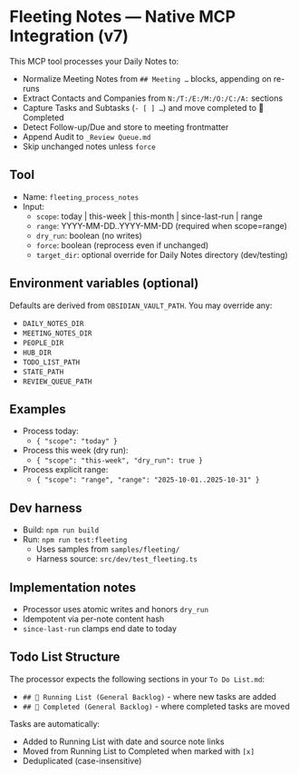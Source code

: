 # Fleeting Notes — Native MCP Integration (v7)

This MCP tool processes your Daily Notes to:
- Normalize Meeting Notes from `## Meeting …` blocks, appending on re-runs
- Extract Contacts and Companies from `N:/T:/E:/M:/O:/C:/A:` sections
- Capture Tasks and Subtasks (`- [ ] …`) and move completed to 📌 Completed
- Detect Follow-up/Due and store to meeting frontmatter
- Append Audit to `_Review Queue.md`
- Skip unchanged notes unless `force`

## Tool

- Name: `fleeting_process_notes`
- Input:
  - `scope`: today | this-week | this-month | since-last-run | range
  - `range`: YYYY-MM-DD..YYYY-MM-DD (required when scope=range)
  - `dry_run`: boolean (no writes)
  - `force`: boolean (reprocess even if unchanged)
  - `target_dir`: optional override for Daily Notes directory (dev/testing)

## Environment variables (optional)

Defaults are derived from `OBSIDIAN_VAULT_PATH`. You may override any:

- `DAILY_NOTES_DIR`
- `MEETING_NOTES_DIR`
- `PEOPLE_DIR`
- `HUB_DIR`
- `TODO_LIST_PATH`
- `STATE_PATH`
- `REVIEW_QUEUE_PATH`

## Examples

- Process today:
  - `{ "scope": "today" }`
- Process this week (dry run):
  - `{ "scope": "this-week", "dry_run": true }`
- Process explicit range:
  - `{ "scope": "range", "range": "2025-10-01..2025-10-31" }`

## Dev harness

- Build: `npm run build`
- Run: `npm run test:fleeting`
  - Uses samples from `samples/fleeting/`
  - Harness source: `src/dev/test_fleeting.ts`

## Implementation notes

- Processor uses atomic writes and honors `dry_run`
- Idempotent via per-note content hash
- `since-last-run` clamps end date to today

## Todo List Structure

The processor expects the following sections in your `To Do List.md`:
- `## 📌 Running List (General Backlog)` - where new tasks are added
- `## 📌 Completed (General Backlog)` - where completed tasks are moved

Tasks are automatically:
- Added to Running List with date and source note links
- Moved from Running List to Completed when marked with `[x]`
- Deduplicated (case-insensitive)